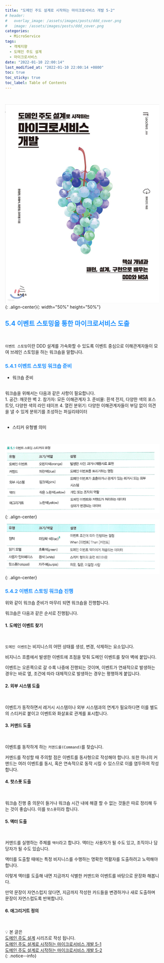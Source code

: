 ```yaml
---
title: "도메인 주도 설계로 시작하는 마이크로서비스 개발 5-2"
# header:
#   overlay_image: /assets/images/posts/ddd_cover.png
#   image: /assets/images/posts/ddd_cover.png
categories:
  - MicroService
tags:
  - 객체지향
  - 도메인 주도 설계
  - 마이크로서비스
date: "2022-01-10 22:00:14"
last_modified_at: "2022-01-10 22:00:14 +0800"
toc: true
toc_sticky: true
toc_label: Table of Contents
---
```


<br>

![책커버](/assets/images/posts/ddd_msa_cover.jpeg){: .align-center}{: width="50%" height="50%"}
<br>


## <font color='dodgerblue'>5.4 이벤트 스토밍을 통한 마이크로서비스 도출 </font>

<br>

`이벤트 스토밍`이란 DDD 설계를 가속화할 수 있도록 이벤트 중심으로 이해관계자들이 모여 브레인 스토밍을 하는 워크숍을 말합니다.

### <font color='dodgerblue'>5.4.1 이벤트 스토밍 워크숍 준비 </font>

- 워크숍 준비 
<br>
워크숍을 위해서는 다음과 같은 사항이 필요합니다.
<br>
1. 공간: 깨끗한 벽
2. 참가자: 모든 이해관계자
3. 준비물: 흰색 전지, 다양한 색의 포스트잇, 다양한 색의 라인 테이프
4. 열린 분위기: 다양한 이해관계자들이 부담 없이 의견을 낼 수 있게 분위기를 조성하는 퍼실리테이터
<br><br>

- 스티커 유형별 의미
<br>

![msa5_2_1](/assets/images/posts/ddd_msa_5_2_1.png){: .align-center}
![msa5_2_2](/assets/images/posts/ddd_msa_5_2_2.png){: .align-center}
<br>

### <font color='dodgerblue'>5.4.2 이벤트 스토밍 워크숍 진행 </font>

위와 같이 워크숍 준비가 마무리 되면 워크숍을 진행합니다.

워크숍은 다음과 같은 순서로 진행됩니다.
<br>

#### 1. 도메인 이벤트 찾기
<br>

`도메인 이벤트`는 비지니스의 어떤 상태를 생성, 변경, 삭제하는 요소입니다.

비지니스 흐름에서 발생한 이벤트에 초점을 맞춰 도메인 이벤트를 찾아 벽에 붙입니다.

이벤트는 오른쪽으로 갈 수록 나중에 진행되는 것이며, 이벤트가 연쇄적으로 발생하는 경우는 바로 옆, 조건에 따라 대체적으로 발생하는 경우는 평행하게 붙입니다.
<br>

#### 2. 외부 시스템 도출
<br>

이벤트가 동작하면서 레거시 시스템이나 외부 시스템과의 연계가 필요하다면 이를 별도의 스티커로 붙이고 이벤트와 화살표로 관계를 표시합니다.
<br>

#### 3. 커맨드 도출
<br>

이벤트를 동작하게 하는 `커맨드를(Command)`를 찾습니다.

커멘드를 작성할 때 주의할 점은 이벤트를 동사형으로 작성해야 합니다. 또한 하나의 커맨드는 여러 이벤트를 동시, 혹은 연속적으로 동작 시킬 수 있스므로 이를 염두하여 작성합니다.
<br>

#### 4. 핫스폿 도출
<br>

워크숍 진행 중 의문이 들거나 워크숍 시간 내에 해결 할 수 없는 것들은 따로 정리해 두는 것이 좋습니다. 이를 `핫스폿`이라 합니다.
<br>

#### 5. 액터 도출
<br>

커맨드를 실행하는 주체를 `액터`라고 합니다. 액터는 사용자가 될 수도 있고, 조직이나 담당자가 될 수도 있습니다.

액터를 도출할 때에는 특정 비지니스를 수행하는 명확한 역활자를 도출하려고 노력해야 합니다.

이렇게 액터를 도출해 내면 지금까지 식별한 커맨드와 이벤트를 바탕으로 문장화 해봅니다.

만약 문장이 자연스럽지 않다면, 지금까지 작성한 카드들을 변경하거나 새로 도출하며 문장이 자연스럽도록 반복합니다.
<br>

#### 6. 애그리거트 정의
<br>



:bulb:
본 글은<br>
[도메인 주도 설계](https://kljopu.github.io/categories/#microservice) 시리즈로 작성 됩니다. <br>
[도메인 주도 설계로 시작하는 마이크로서비스 개발 5-1](https://kljopu.github.io/microservice/msa1/) <br>
[도메인 주도 설계로 시작하는 마이크로서비스 개발 5-2](https://kljopu.github.io/microservice/msa2/) <br>
{: .notice--info}
